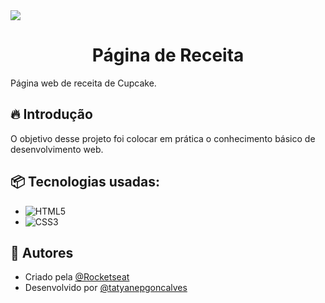 <img src="images/Página de receita.png">
<h1 align="center">Página de Receita</h1>

Página web de receita de Cupcake.

## 🔥 Introdução
O objetivo desse projeto foi colocar em prática o conhecimento básico de desenvolvimento web.

## 📦 Tecnologias usadas:
- ![HTML5](https://img.shields.io/badge/html5-%23E34F26.svg?style=for-the-badge&logo=html5&logoColor=white)
- ![CSS3](https://img.shields.io/badge/css3-%231572B6.svg?style=for-the-badge&logo=css3&logoColor=white)

## 👷 Autores
- Criado pela [@Rocketseat](https://github.com/Rocketseat)
- Desenvolvido por [@tatyanepgoncalves](https://github.com/tatyanepgoncalves)